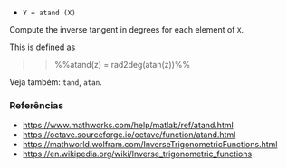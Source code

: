 * `Y = atand (X)`

Compute the inverse tangent in degrees for each element of `X`.

This is defined as

>> %%atand(z) = rad2deg(atan(z))%%

Veja também: `tand`, `atan`.

### Referências

* https://www.mathworks.com/help/matlab/ref/atand.html
* https://octave.sourceforge.io/octave/function/atand.html
* https://mathworld.wolfram.com/InverseTrigonometricFunctions.html
* https://en.wikipedia.org/wiki/Inverse_trigonometric_functions
